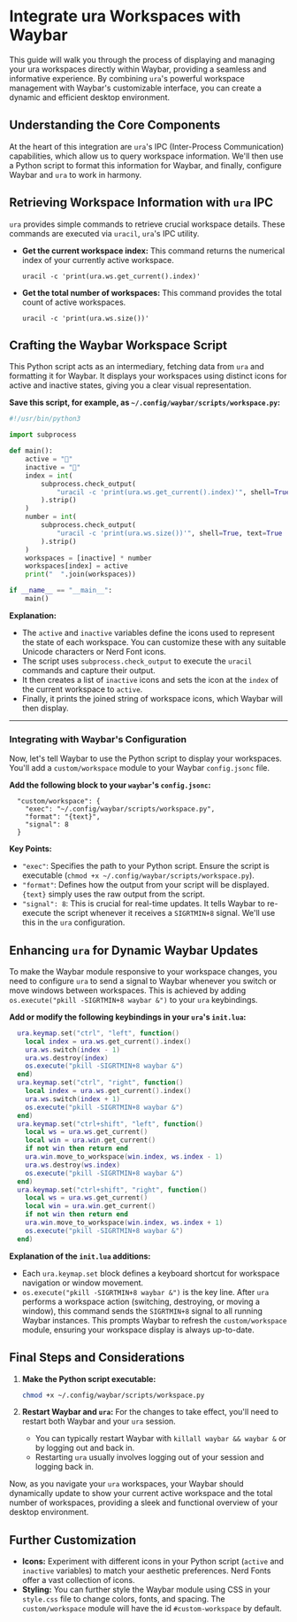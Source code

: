# Integrate ura Workspaces with Waybar

This guide will walk you through the process of displaying and managing your ura workspaces directly within Waybar, providing a seamless and informative experience. By combining `ura`'s powerful workspace management with Waybar's customizable interface, you can create a dynamic and efficient desktop environment.

## Understanding the Core Components

At the heart of this integration are `ura`'s IPC (Inter-Process Communication) capabilities, which allow us to query workspace information. We'll then use a Python script to format this information for Waybar, and finally, configure Waybar and `ura` to work in harmony.

## Retrieving Workspace Information with `ura` IPC

`ura` provides simple commands to retrieve crucial workspace details. These commands are executed via `uracil`, `ura`'s IPC utility.

* **Get the current workspace index:**
  This command returns the numerical index of your currently active workspace.
  
  ```shell
  uracil -c 'print(ura.ws.get_current().index)'
  ```

* **Get the total number of workspaces:**
  This command provides the total count of active workspaces.
  
  ```shell
  uracil -c 'print(ura.ws.size())'
  ```

## Crafting the Waybar Workspace Script

This Python script acts as an intermediary, fetching data from `ura` and formatting it for Waybar. It displays your workspaces using distinct icons for active and inactive states, giving you a clear visual representation.

**Save this script, for example, as `~/.config/waybar/scripts/workspace.py`:**

```python
#!/usr/bin/python3

import subprocess

def main():
    active = ""
    inactive = ""
    index = int(
        subprocess.check_output(
            "uracil -c 'print(ura.ws.get_current().index)'", shell=True, text=True
        ).strip()
    )
    number = int(
        subprocess.check_output(
            "uracil -c 'print(ura.ws.size())'", shell=True, text=True
        ).strip()
    )
    workspaces = [inactive] * number
    workspaces[index] = active
    print("  ".join(workspaces))

if __name__ == "__main__":
    main()
```

**Explanation:**

* The `active` and `inactive` variables define the icons used to represent the state of each workspace. You can customize these with any suitable Unicode characters or Nerd Font icons.
* The script uses `subprocess.check_output` to execute the `uracil` commands and capture their output.
* It then creates a list of `inactive` icons and sets the icon at the `index` of the current workspace to `active`.
* Finally, it prints the joined string of workspace icons, which Waybar will then display.

---

### Integrating with Waybar's Configuration

Now, let's tell Waybar to use the Python script to display your workspaces. You'll add a `custom/workspace` module to your Waybar `config.jsonc` file.

**Add the following block to your `waybar`'s `config.jsonc`:**

```jsonc
  "custom/workspace": {
    "exec": "~/.config/waybar/scripts/workspace.py",
    "format": "{text}",
    "signal": 8
  }
```

**Key Points:**

* `"exec"`: Specifies the path to your Python script. Ensure the script is executable (`chmod +x ~/.config/waybar/scripts/workspace.py`).
* `"format"`: Defines how the output from your script will be displayed. `{text}` simply uses the raw output from the script.
* `"signal": 8`: This is crucial for real-time updates. It tells Waybar to re-execute the script whenever it receives a `SIGRTMIN+8` signal. We'll use this in the `ura` configuration.

## Enhancing `ura` for Dynamic Waybar Updates

To make the Waybar module responsive to your workspace changes, you need to configure `ura` to send a signal to Waybar whenever you switch or move windows between workspaces. This is achieved by adding `os.execute("pkill -SIGRTMIN+8 waybar &")` to your `ura` keybindings.

**Add or modify the following keybindings in your `ura`'s `init.lua`:**

```lua
  ura.keymap.set("ctrl", "left", function()
    local index = ura.ws.get_current().index()
    ura.ws.switch(index - 1)
    ura.ws.destroy(index)
    os.execute("pkill -SIGRTMIN+8 waybar &")
  end)
  ura.keymap.set("ctrl", "right", function()
    local index = ura.ws.get_current().index()
    ura.ws.switch(index + 1)
    os.execute("pkill -SIGRTMIN+8 waybar &")
  end)
  ura.keymap.set("ctrl+shift", "left", function()
    local ws = ura.ws.get_current()
    local win = ura.win.get_current()
    if not win then return end
    ura.win.move_to_workspace(win.index, ws.index - 1)
    ura.ws.destroy(ws.index)
    os.execute("pkill -SIGRTMIN+8 waybar &")
  end)
  ura.keymap.set("ctrl+shift", "right", function()
    local ws = ura.ws.get_current()
    local win = ura.win.get_current()
    if not win then return end
    ura.win.move_to_workspace(win.index, ws.index + 1)
    os.execute("pkill -SIGRTMIN+8 waybar &")
  end)
```

**Explanation of the `init.lua` additions:**

* Each `ura.keymap.set` block defines a keyboard shortcut for workspace navigation or window movement.
* `os.execute("pkill -SIGRTMIN+8 waybar &")` is the key line. After `ura` performs a workspace action (switching, destroying, or moving a window), this command sends the `SIGRTMIN+8` signal to all running Waybar instances. This prompts Waybar to refresh the `custom/workspace` module, ensuring your workspace display is always up-to-date.

## Final Steps and Considerations

1. **Make the Python script executable:**
   
   ```bash
   chmod +x ~/.config/waybar/scripts/workspace.py
   ```
2. **Restart Waybar and `ura`:** For the changes to take effect, you'll need to restart both Waybar and your `ura` session.
   * You can typically restart Waybar with `killall waybar && waybar &` or by logging out and back in.
   * Restarting `ura` usually involves logging out of your session and logging back in.

Now, as you navigate your `ura` workspaces, your Waybar should dynamically update to show your current active workspace and the total number of workspaces, providing a sleek and functional overview of your desktop environment.

## Further Customization

* **Icons:** Experiment with different icons in your Python script (`active` and `inactive` variables) to match your aesthetic preferences. Nerd Fonts offer a vast collection of icons.
* **Styling:** You can further style the Waybar module using CSS in your `style.css` file to change colors, fonts, and spacing. The `custom/workspace` module will have the id `#custom-workspace` by default.
